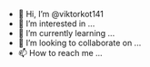 - 👋 Hi, I’m @viktorkot141
- 👀 I’m interested in ...
- 🌱 I’m currently learning ...
- 💞️ I’m looking to collaborate on ...
- 📫 How to reach me ...

<!---
viktorkot141/viktorkot141 is a ✨ special ✨ repository because its `README.md` (this file) appears on your GitHub profile.
You can click the Preview link to take a look at your change
